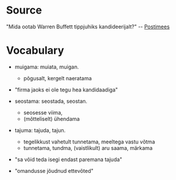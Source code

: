 # Source

"Mida ootab Warren Buffett tippjuhiks kandideerijalt?" -- [Postimees][1]

[1]: http://majandus24.postimees.ee/3153311/mida-ootab-warren-buffett-tippjuhiks-kandideerijalt

# Vocabulary

- muigama: muiata, muigan.
  - põgusalt, kergelt naeratama

- "firma jaoks ei ole tegu hea kandidaadiga"

- seostama: seostada, seostan.
  - seosesse viima,
  - (mõtteliselt) ühendama

- tajuma: tajuda, tajun.
  - tegelikkust vahetult tunnetama, meeltega vastu võtma
  - tunnetama, tundma, (vaistlikult) aru saama, märkama

- "sa võid teda isegi endast paremana tajuda"

- "omandusse jõudnud ettevõted"

